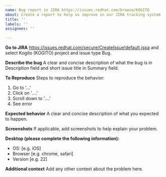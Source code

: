 ```yaml
---
name: Bug report in JIRA https://issues.redhat.com/browse/KOGITO
about: Create a report to help us improve in our JIRA tracking system
title: ''
labels: ''
assignees: ''

---
```


**Go to JIRA**
https://issues.redhat.com/secure/CreateIssue!default.jspa and select Kogito (KOGITO) project and issue type Bug.

**Describe the bug**
A clear and concise description of what the bug is in Description field and short issue title in Summary field.

**To Reproduce**
Steps to reproduce the behavior:
1. Go to '...'
2. Click on '....'
3. Scroll down to '....'
4. See error

**Expected behavior**
A clear and concise description of what you expected to happen.

**Screenshots**
If applicable, add screenshots to help explain your problem.

**Desktop (please complete the following information):**
 - OS: [e.g. iOS]
 - Browser [e.g. chrome, safari]
 - Version [e.g. 22]

**Additional context**
Add any other context about the problem here.
